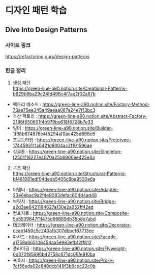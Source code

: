 # 디자인 패턴 학습
## Dive Into Design Patterns
### 사이트 링크 
https://refactoring.guru/design-patterns
### 한글 정리
1. 생성 패턴 <br/>
https://green-line-a90.notion.site/Creational-Patterns-b629b9ba29c24fd496c4f7ae2f02a67b
- 팩토리 메소드 : https://green-line-a90.notion.site/Factory-Method-73ae75ee345a49aeaa087a24e7f13bc3
- 추상 팩토리 : https://green-line-a90.notion.site/Abstract-Factory-2186f650601f4b979be618f8728b7e33
- 빌더 : https://green-line-a90.notion.site/Builder-1f98b674876e4f5294af0ac425d698e6
- 프로토타입 : https://green-line-a90.notion.site/Prototype-1744593111a0421d9004ac2f191596ae
- 싱글톤 : https://green-line-a90.notion.site/Singleton-f2501f16227e4870a25b6900ae425e6a
2. 구조 패턴 <br/>
https://green-line-a90.notion.site/Structural-Patterns-bf481081edf04deda5405c8ba9530e6a
- 어댑터 : https://green-line-a90.notion.site/Adapter-23e6ebac9a2f4e9083defac604d4ad48
- 브릿지 : https://green-line-a90.notion.site/Bridge-a2d3ae6421164627a130e2a052ff42ad
- 컴포지트 : https://green-line-a90.notion.site/Composite-5b5539647f1f475d96689db35b8e7abd
- 데코레이터 : https://green-line-a90.notion.site/Decorator-ceab1450c5c240a1b307dbbef67713ee
- 파사드 : https://green-line-a90.notion.site/Facade-a1758a665106454aa5e983efb12ff812
- 플라이급 : https://green-line-a90.notion.site/Flyweight-0d070195996b42758c671dc09fe810ba
- 프록시 : https://green-line-a90.notion.site/Proxy-7cf56eda02c848dcb148f3b6cdc22c0b